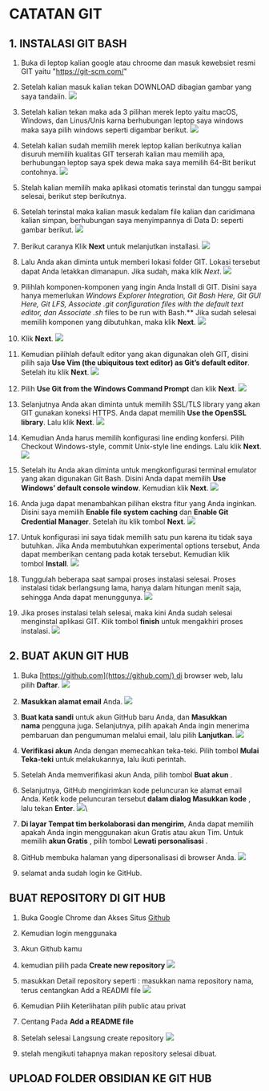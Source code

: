# CATATAN GIT
## 1. INSTALASI GIT BASH
1. Buka di leptop kalian google atau chroome dan masuk kewebsiet resmi GIT yaitu "https://git-scm.com/"
2. Setelah kalian masuk kalian tekan DOWNLOAD dibagian gambar yang saya tandaiin.
![](asset/instal1.PNG)

3. Setelah kalian tekan maka ada 3 pilihan merek lepto yaitu macOS, Windows, dan Linus/Unis karna berhubungan leptop saya windows maka saya pilih windows seperti digambar berikut.
![](asset/instal2.PNG)

4. Setelah kalian sudah memilih merek leptop kalian berikutnya kalian disuruh memilih kualitas GIT terserah kalian mau memilih apa, berhubungan leptop saya spek dewa maka saya memilih 64-Bit berikut contohnya.
![](asset/instal3.PNG)

5. Stelah kalian memilih maka aplikasi otomatis terinstal dan tunggu sampai selesai, berikut step berikutnya.
6. Setelah terinstal maka kalian masuk kedalam file kalian dan caridimana kalian simpan, berhubungan saya menyimpannya di Data D: seperti gambar berikut.
![](asset/instal4.PNG)

7. Berikut caranya Klik **Next** untuk melanjutkan installasi.
![](asset/instal5.PNG)

8. Lalu Anda akan diminta untuk memberi lokasi folder GIT. Lokasi tersebut dapat Anda letakkan dimanapun. Jika sudah, maka klik *Next*.
![](asset/instal6.PNG)

9. Pilihlah komponen-komponen yang ingin Anda Install di GIT. Disini saya hanya memerlukan **Windows Explorer Integration, Git Bash Here, Git GUI Here, Git LFS, Associate .git* configuration files with the default text editor, dan Associate .sh* files to be run with Bash.** Jika sudah selesai memilih komponen yang dibutuhkan, maka klik **Next**.
![](asset/instal7.PNG)

10. Klik **Next**.
![](asset/instal8.PNG)

11. Kemudian pilihlah default editor yang akan digunakan oleh GIT, disini pilih saja **Use Vim (the ubiquitous text editor) as Git’s default editor**. Setelah itu klik **Next**.
![](asset/instal9.PNG)

12. Pilih **Use Git from the Windows Command Prompt** dan klik **Next**.
![](asset/instal10.PNG)

13. Selanjutnya Anda akan diminta untuk memilih SSL/TLS library yang akan GIT gunakan koneksi HTTPS. Anda dapat memilih **Use the OpenSSL library**. Lalu klik **Next**.
![](asset/instal11.PNG)

14. Kemudian Anda harus memilih konfigurasi line ending konfersi. Pilih Checkout Windows-style, commit Unix-style line endings. Lalu klik **Next**.
![](asset/instal12.PNG)

15. Setelah itu Anda akan diminta untuk mengkonfigurasi terminal emulator yang akan digunakan Git Bash. Disini Anda dapat memilih **Use Windows’ default console window**. Kemudian klik **Next**.
![](asset/instal13.PNG)

16. Anda juga dapat menambahkan pilihan ekstra fitur yang Anda inginkan. Disini saya memilih **Enable file system caching** dan **Enable Git Credential Manager**. Setelah itu klik tombol **Next**.
![](asset/instal14.PNG)

17. Untuk konfigurasi ini saya tidak memilih satu pun karena itu tidak saya butuhkan. Jika Anda membutuhkan experimental options tersebut, Anda dapat memberikan centang pada kotak tersebut. Kemudian klik tombol **Install**.
![](asset/instal15.PNG)

18. Tunggulah beberapa saat sampai proses instalasi selesai. Proses instalasi tidak berlangsung lama, hanya dalam hitungan menit saja, sehingga Anda dapat menunggunya.
![](asset/instal16.PNG)

19. Jika proses instalasi telah selesai, maka kini Anda sudah selesai menginstal aplikasi GIT. Klik tombol **finish** untuk mengakhiri proses instalasi.
![](asset/instal17.PNG)
## 2. BUAT AKUN GIT HUB
1. Buka [https://github.com](https://github.com/) di browser web, lalu pilih **Daftar**.
![](asset/login1.png)

2. **Masukkan alamat email** Anda.
![](asset/login2.png)

3. **Buat kata sandi** untuk akun GitHub baru Anda, dan **Masukkan nama** pengguna juga. Selanjutnya, pilih apakah Anda ingin menerima pembaruan dan pengumuman melalui email, lalu pilih **Lanjutkan**.
![](asset/login3.png)

4. **Verifikasi akun** Anda dengan memecahkan teka-teki. Pilih tombol **Mulai Teka-teki** untuk melakukannya, lalu ikuti perintah.
5. Setelah Anda memverifikasi akun Anda, pilih tombol **Buat akun** .
6. Selanjutnya, GitHub mengirimkan kode peluncuran ke alamat email Anda. Ketik kode peluncuran tersebut **dalam dialog Masukkan kode** , lalu tekan **Enter**.
![](asset/login4.png)\

7. **Di layar Tempat tim berkolaborasi dan mengirim**, Anda dapat memilih apakah Anda ingin menggunakan akun Gratis atau akun Tim. Untuk memilih **akun Gratis** , pilih tombol **Lewati personalisasi** .
8. GitHub membuka halaman yang dipersonalisasi di browser Anda.
![](asset/login6.png)

9. selamat anda sudah login ke GitHub.
## BUAT REPOSITORY DI GIT HUB
1. Buka Google Chrome dan Akses Situs [Github](https://github.com/login)
2. Kemudian login menggunaka
3. Akun Github kamu
4. kemudian pilih pada **Create new repository**
![](asset/repository2.png)

5. masukkan Detail repository seperti : masukkan nama repository nama, terus centangkan Add a READMI file
![](asset/repository5.png)

6. Kemudian Pilih Keterlihatan pilih public atau privat
7. Centang Pada **Add a README file**
8. Setelah selesai Langsung create repository
![](asset/repository4.png)

9. stelah mengikuti tahapnya makan repository selesai dibuat.
## UPLOAD FOLDER OBSIDIAN KE GIT HUB
